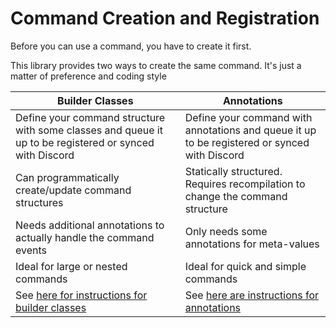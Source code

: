 # Command Creation and Registration
Before you can use a command, you have to create it first.

This library provides two ways to create the same command. It's just a matter of preference and coding style

Builder Classes | Annotations
--------------- | -----------
Define your command structure with some classes and queue it up to be registered or synced with Discord | Define your command with annotations and queue it up to be registered or synced with Discord
Can programmatically create/update command structures | Statically structured. Requires recompilation to change the command structure
Needs additional annotations to actually handle the command events | Only needs some annotations for meta-values
Ideal for large or nested commands | Ideal for quick and simple commands
See [here for instructions for builder classes](define-classes.md) | See [here are instructions for annotations](define-annotations.md)
